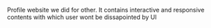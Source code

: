 Profile website we did for other. It contains interactive and responsive contents with which user wont be dissapointed by UI
